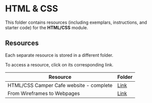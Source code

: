 # HTML & CSS

This folder contains resources (including exemplars, instructions, and starter code) for the **HTML/CSS** module.

## Resources

Each separate resource is stored in a different folder.

To access a resource, click on its corresponding link. 

| Resource | Folder |
| --- | --- |
| HTML/CSS Camper Cafe website - complete | [Link](./camper-cafe-complete/) |
| From Wireframes to Webpages | [Link](./html-css-brief/) |
